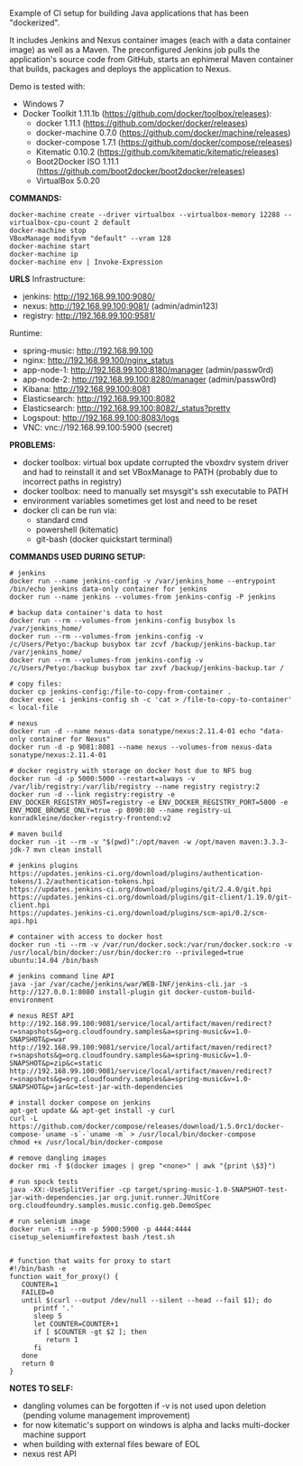 Example of CI setup for building Java applications that has been "dockerized". 

It includes Jenkins and Nexus container images (each with a data container image) as well as a Maven.
The preconfigured Jenkins job pulls the application's source code from GitHub, starts an ephimeral Maven container that builds, packages and deploys the application to Nexus.

Demo is tested with: 
* Windows 7 
* Docker Toolkit 1.11.1b (https://github.com/docker/toolbox/releases): 
	* docker 1.11.1	(https://github.com/docker/docker/releases)
	* docker-machine 0.7.0 (https://github.com/docker/machine/releases)
	* docker-compose 1.7.1 (https://github.com/docker/compose/releases)
	* Kitematic 0.10.2 (https://github.com/kitematic/kitematic/releases)
	* Boot2Docker ISO 1.11.1 (https://github.com/boot2docker/boot2docker/releases)
	* VirtualBox 5.0.20

**COMMANDS:**
```	
docker-machine create --driver virtualbox --virtualbox-memory 12288 --virtualbox-cpu-count 2 default
docker-machine stop
VBoxManage modifyvm "default" --vram 128
docker-machine start 
docker-machine ip
docker-machine env | Invoke-Expression
```	

**URLS**
Infrastructure:
* jenkins:  http://192.168.99.100:9080/
* nexus:    http://192.168.99.100:9081/ (admin/admin123)
* registry: http://192.168.99.100:9581/

Runtime:
* spring-music:  http://192.168.99.100
* nginx:         http://192.168.99.100/nginx_status
* app-node-1:    http://192.168.99.100:8180/manager (admin/passw0rd)
* app-node-2:    http://192.168.99.100:8280/manager (admin/passw0rd)
* Kibana:        http://192.168.99.100:8081
* Elasticsearch: http://192.168.99.100:8082
* Elasticsearch: http://192.168.99.100:8082/_status?pretty
* Logspout:      http://192.168.99.100:8083/logs
* VNC:           vnc://192.168.99.100:5900 (secret)

**PROBLEMS:**
* docker toolbox: virtual box update corrupted the vboxdrv system driver and had to reinstall it and set VBoxManage to PATH (probably due to incorrect paths in registry)
* docker toolbox: need to manually set msysgit's ssh executable to PATH
* environment variables sometimes get lost and need to be reset
* docker cli can be run via:
	- standard cmd
	- powershell (kitematic)
	- git-bash (docker quickstart terminal)

**COMMANDS USED DURING SETUP:**
```	
# jenkins
docker run --name jenkins-config -v /var/jenkins_home --entrypoint /bin/echo jenkins data-only container for jenkins
docker run --name jenkins --volumes-from jenkins-config -P jenkins

# backup data container's data to host
docker run --rm --volumes-from jenkins-config busybox ls /var/jenkins_home/
docker run --rm --volumes-from jenkins-config -v /c/Users/Petyo:/backup busybox tar zcvf /backup/jenkins-backup.tar /var/jenkins_home/
docker run --rm --volumes-from jenkins-config -v /c/Users/Petyo:/backup busybox tar zxvf /backup/jenkins-backup.tar /

# copy files:
docker cp jenkins-config:/file-to-copy-from-container .
docker exec -i jenkins-config sh -c 'cat > /file-to-copy-to-container' < local-file

# nexus
docker run -d --name nexus-data sonatype/nexus:2.11.4-01 echo "data-only container for Nexus"
docker run -d -p 9081:8081 --name nexus --volumes-from nexus-data sonatype/nexus:2.11.4-01

# docker registry with storage on docker host due to NFS bug
docker run -d -p 5000:5000 --restart=always -v /var/lib/registry:/var/lib/registry --name registry registry:2
docker run -d --link registry:registry -e ENV_DOCKER_REGISTRY_HOST=registry -e ENV_DOCKER_REGISTRY_PORT=5000 -e ENV_MODE_BROWSE_ONLY=true -p 8090:80 --name registry-ui konradkleine/docker-registry-frontend:v2

# maven build
docker run -it --rm -v "$(pwd)":/opt/maven -w /opt/maven maven:3.3.3-jdk-7 mvn clean install

# jenkins plugins
https://updates.jenkins-ci.org/download/plugins/authentication-tokens/1.2/authentication-tokens.hpi
https://updates.jenkins-ci.org/download/plugins/git/2.4.0/git.hpi
https://updates.jenkins-ci.org/download/plugins/git-client/1.19.0/git-client.hpi
https://updates.jenkins-ci.org/download/plugins/scm-api/0.2/scm-api.hpi

# container with access to docker host
docker run -ti --rm -v /var/run/docker.sock:/var/run/docker.sock:ro -v /usr/local/bin/docker:/usr/bin/docker:ro --privileged=true ubuntu:14.04 /bin/bash

# jenkins command line API
java -jar /var/cache/jenkins/war/WEB-INF/jenkins-cli.jar -s http://127.0.0.1:8080 install-plugin git docker-custom-build-environment

# nexus REST API
http://192.168.99.100:9081/service/local/artifact/maven/redirect?r=snapshots&g=org.cloudfoundry.samples&a=spring-music&v=1.0-SNAPSHOT&p=war
http://192.168.99.100:9081/service/local/artifact/maven/redirect?r=snapshots&g=org.cloudfoundry.samples&a=spring-music&v=1.0-SNAPSHOT&p=zip&c=static
http://192.168.99.100:9081/service/local/artifact/maven/redirect?r=snapshots&g=org.cloudfoundry.samples&a=spring-music&v=1.0-SNAPSHOT&p=jar&c=test-jar-with-dependencies

# install docker compose on jenkins
apt-get update && apt-get install -y curl
curl -L https://github.com/docker/compose/releases/download/1.5.0rc1/docker-compose-`uname -s`-`uname -m` > /usr/local/bin/docker-compose
chmod +x /usr/local/bin/docker-compose

# remove dangling images
docker rmi -f $(docker images | grep "<none>" | awk "{print \$3}")

# run spock tests
java -XX:-UseSplitVerifier -cp target/spring-music-1.0-SNAPSHOT-test-jar-with-dependencies.jar org.junit.runner.JUnitCore org.cloudfoundry.samples.music.config.geb.DemoSpec

# run selenium image
docker run -ti --rm -p 5900:5900 -p 4444:4444 cisetup_seleniumfirefoxtest bash /test.sh


# function that waits for proxy to start
#!/bin/bash -e
function wait_for_proxy() {
   COUNTER=1
   FAILED=0
   until $(curl --output /dev/null --silent --head --fail $1); do
      printf '.'
      sleep 5
      let COUNTER=COUNTER+1 
      if [ $COUNTER -gt $2 ]; then 
	     return 1
      fi
   done
   return 0
}
```	

**NOTES TO SELF:**
* dangling volumes can be forgotten if -v is not used upon deletion (pending volume management improvement)
* for now kitematic's support on windows is alpha and lacks multi-docker machine support
* when building with external files beware of EOL
* nexus rest API
